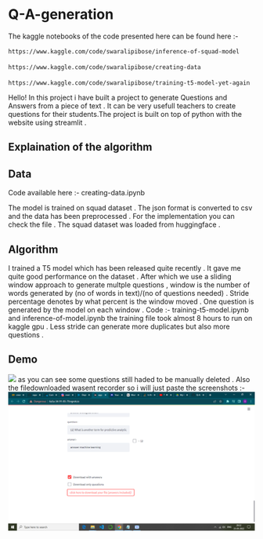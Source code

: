 # Q-A-generation 

The kaggle notebooks of the code presented here can be found here :- 

    https://www.kaggle.com/code/swaralipibose/inference-of-squad-model 
    
    https://www.kaggle.com/code/swaralipibose/creating-data
    
    https://www.kaggle.com/code/swaralipibose/training-t5-model-yet-again 
    
Hello! 
In this project i have built a project to generate Questions and Answers from a piece of text . It can be very usefull teachers to create questions for their students.The project is built on top of python with the website using streamlit . 

## Explaination of the algorithm

## Data 

Code available here :- creating-data.ipynb 

The model is trained on squad dataset . The json format is converted to csv and the data has been preprocessed . For the implementation you can check the file . The squad dataset was loaded from huggingface . 

## Algorithm 

I trained a T5 model which has been released quite recently . It gave me quite good performance on the dataset . After which we use a sliding window approach to generate multple questions , window is the number of words generated by (no of words in text)/(no of questions needed) . Stride percentage denotes by what percent is the window moved . One question is generated by the model on each window . Code :- training-t5-model.ipynb and inference-of-model.ipynb the training file took almost 8 hours to run on kaggle gpu . Less stride can generate more duplicates but also more questions . 


## Demo 
<img src="2c31b1e8-5248-406b-877d-574eee555910.gif">
as you can see some questions still haded to be manually deleted . Also the filedownloaded wasent recorder so i will just paste the screenshots :- 

<img src="Screenshot (91).png">


